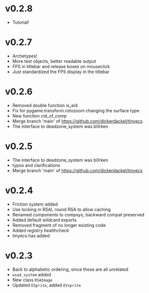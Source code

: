 # v0.2.8
- Tutorial!

# v0.2.7
- Archetypes!
- More test objects, better readable output
- FPS in titlebar and release boxes on mouseclick
- Just standardized the FPS display in the titlebar

# v0.2.6
- Removed double function is_eid
- Fix for pygame.transform.rotozoom changing the surface type
- New function cid_of_comp
- Merge branch 'main' of https://github.com/dickerdackel/tinyecs
- The interface to deadzone_system was b0rken

# v0.2.5
- The interface to deadzone_system was b0rken
- typos and clarifications
- Merge branch 'main' of https://github.com/dickerdackel/tinyecs

# v0.2.4

- Friction system added
- Use locking in RSAI, round RSA to allow caching
- Renamed components to compsys, backward compat preserved
- Added default wildcard exports
- Removed fragment of no longer existing code
- Added registry healthcheck
- tinyecs.has added

# v0.2.3

- Back to alphabetic ordering, since these are all unrelated
- `wsad_system` added
- New class `RSAImage`
- Updated `ESprite`, added `EVsprite`
